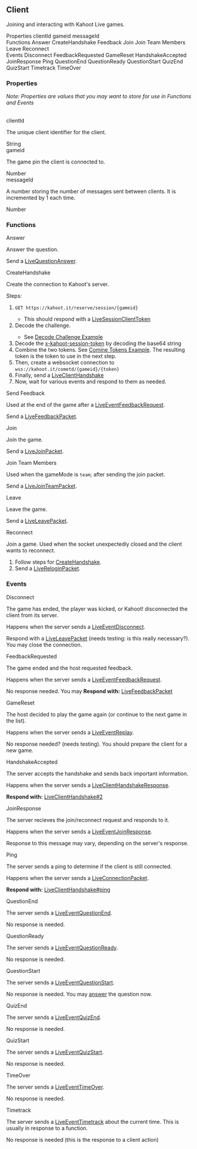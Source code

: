 ## Client
Joining and interacting with Kahoot Live games.

<div class="navigation">
  <div>
    <span>Properties</span>
    <a link="?scrollTo=clientId" class="nav">clientId</a>
    <a link="?scrollTo=gameid" class="nav">gameid</a>
    <a link="?scrollTo=messageId" class="nav">messageId</a>
  </div>
  <div>
    <span>Functions</span>
    <a link="?scrollTo=answer" class="nav">Answer</a>
    <a link="?scrollTo=connection" class="nav">CreateHandshake</a>
    <a link="?scrollTo=feedback" class="nav">Feedback</a>
    <a link="?scrollTo=join" class="nav">Join</a>
    <a link="?scrollTo=jointeam" class="nav">Join Team Members</a>
    <a link="?scrollTo=leave" class="nav">Leave</a>
    <a link="?scrollTo=reconnect" class="nav">Reconnect</a>
  </div>
  <div>
    <span>Events</span>
    <a link="?scrollTo=Disconnect" class="nav">Disconnect</a>
    <a link="?scrollTo=FeedbackRequested" class="nav">FeedbackRequested</a>
    <a link="?scrollTo=replay" class="nav">GameReset</a>
    <a link="?scrollTo=HandshakeAccepted" class="nav">HandshakeAccepted</a>
    <a link="?scrollTo=JoinResponse" class="nav">JoinResponse</a>
    <a link="?scrollTo=ping" class="nav">Ping</a>
    <a link="?scrollTo=QuestionEnd" class="nav">QuestionEnd</a>
    <a link="?scrollTo=QuestionReady" class="nav">QuestionReady</a>
    <a link="?scrollTo=QuestionStart" class="nav">QuestionStart</a>
    <a link="?scrollTo=QuizEnd" class="nav">QuizEnd</a>
    <a link="?scrollTo=QuizStart" class="nav">QuizStart</a>
    <a link="?scrollTo=timetrack" class="nav">Timetrack</a>
    <a link="?scrollTo=TimeOver" class="nav">TimeOver</a>
  </div>
</div>

### Properties
*Note: Properties are values that you may want to store for use in Functions and Events*

<br>
<a link="?scrollTo=clientId" class="nam">clientId</a>
<div class="info">
  <p>The unique client identifier for the client.</p>
  <span class="type">String</span>
</div>
<a link="?scrollTo=gameid" class="nam">gameid</a>
<div class="info">
  <p>The game pin the client is connected to.</p>
  <span class="type">Number</span>
</div>
<a link="?scrollTo=messageId" class="nam">messageId</a>
<div class="info">
  <p>A number storing the number of messages sent between clients. It is incremented by 1 each time.</p>
  <span class="type">Number</span>
</div>

### Functions
<a link="?scrollTo=answer" class="nam">Answer</a>
<div class="info">
  <p>Answer the question.</p>
  <p>Send a <a href="#/enum/LiveQuestionAnswer">LiveQuestionAnswer</a>.</p>
</div>
<a link="?scrollTo=connection" class="nam">CreateHandshake</a>
<div class="info">
  <p>Create the connection to Kahoot's server.</p>
  <p>Steps:</p>
  <ol>
    <li><code>GET https://kahoot.it/reserve/session/{gameid}</code></li>
    <ul><li>This should respond with a <a href="#/enum/LiveSessionClientToken">LiveSessionClientToken</a></li></ul>
    <li>Decode the challenge.</li>
    <ul><li>See <a href="#/ex/decode-client">Decode Challenge Example</a></li></ul>
    <li>Decode the <a href="#/enum/LiveSessionClientToken?scrollTo=token">x-kahoot-session-token</a> by decoding the base64 string</li>
    <li>Combine the two tokens. See <a href="#/ex/decode-client?scrollTo=combine">Comine Tokens Example</a>. The resulting token is the token to use in the next step.</li>
    <li>Then, create a websocket connection to <code>wss://kahoot.it/cometd/{gameid}/{token}</code></li>
    <li>Finally, send a <a href="#/enum/LiveClientHandshake?scrollTo=first-handshake">LiveClientHandshake</a></li>
    <li>Now, wait for various events and respond to them as needed.</li>
  </ol>
</div>
<a link="?scrollTo=feedback" class="nam">Send Feedback</a>
<div class="info">
  <p>Used at the end of the game after a <a href="#/enum/LiveEventFeedbackRequest">LiveEventFeedbackRequest</a>.</p>
  <p>Send a <a href="#/enum/LiveFeedbackPacket">LiveFeedbackPacket</a>.</p>
</div>
<a link="?scrollTo=join" class="nam">Join</a>
<div class="info">
  <p>Join the game.</p>
  <p>Send a <a href="#/enum/LiveJoinPacket">LiveJoinPacket</a>.</p>
</div>
<a link="?scrollTo=jointeam" class="nam">Join Team Members</a>
<div class="info">
  <p>Used when the gameMode is <code>team</code>; after sending the join packet.</p>
  <p>Send a <a href="#/enum/LiveJoinTeamPacket">LiveJoinTeamPacket</a>.</p>
</div>
<a link="?scrollTo=leave" class="nam">Leave</a>
<div class="info">
  <p>Leave the game.</p>
  <p>Send a <a href="#/enum/LiveLeavePacket">LiveLeavePacket</a>.</p>
</div>
<a link="?scrollTo=reconnect" class="nam">Reconnect</a>
<div class="info">
  <p>Join a game. Used when the socket unexpectedly closed and the client wants to reconnect.</p>
  <ol>
    <li>Follow steps for <a href="#/class/client?scrollTo=connection">CreateHandshake</a>.</li>
    <li>Send a <a href="#/enum/LiveReloginPacket">LiveReloginPacket</a>.</li>
  </ol>
</div>

### Events
<a link="?scrollTo=Disconnect" class="nam">Disconnect</a>
<div class="info">
  <p>The game has ended, the player was kicked, or Kahoot! disconnected the client from its server.</p>
  <p>Happens when the server sends a <a href="#/enum/LiveEventDisconnect">LiveEventDisconnect</a>.</p>
  <p>Respond with a <a href="#/enum/LiveLeavePacket">LiveLeavePacket</a> (needs testing: is this really necessary?). You may close the connection.</p>
</div>
<a link="?scrollTo=FeedbackRequested" class="nam">FeedbackRequested</a>
<div class="info">
  <p>The game ended and the host requested feedback.</p>
  <p>Happens when the server sends a <a href="#/enum/LiveEventFeedbackRequest">LiveEventFeedbackRequest</a>.</p>
  <p>No response needed. You may <strong>Respond with:</strong> <a href="#/enum/LiveFeedbackPacket">LiveFeedbackPacket</a></p>
</div>
<a link="?scrollTo=replay" class="nam">GameReset</a>
<div class="info">
  <p>The host decided to play the game again (or continue to the next game in the list).</p>
  <p>Happens when the server sends a <a href="#/enum/LiveEventReplay">LiveEventReplay</a>.</p>
  <p>No response needed? (needs testing). You should prepare the client for a new game.</p>
</div>
<a link="?scrollTo=HandshakeAccepted" class="nam">HandshakeAccepted</a>
<div class="info">
  <p>The server accepts the handshake and sends back important information.</p>
  <p>Happens when the server sends a <a href="#/enum/LiveClientHandshakeResponse">LiveClientHandshakeResponse</a>.</p>
  <p><strong>Respond with:</strong> <a href="#/enum/LiveClientHandshake?scrollTo=second-handshake">LiveClientHandshake#2</a></p>
</div>
<a link="?scrollTo=JoinResponse" class="nam">JoinResponse</a>
<div class="info">
  <p>The server recieves the join/reconnect request and responds to it.</p>
  <p>Happens when the server sends a <a href="#/enum/LiveEventJoinResponse">LiveEventJoinResponse</a>.</p>
  <p>Response to this message may vary, depending on the server's response.</p>
</div>
<a link="?scrollTo=ping" class="nam">Ping</a>
<div class="info">
  <p>The server sends a ping to determine if the client is still connected.</p>
  <p>Happens when the server sends a <a href="#/enum/LiveConnectionPacket">LiveConnectionPacket</a>.</p>
  <p><strong>Respond with:</strong> <a href="#/enum/LiveClientHandshake?scrollTo=pong">LiveClientHandshake#ping</a></p>
</div>
<a link="?scrollTo=QuestionEnd" class="nam">QuestionEnd</a>
<div class="info">
  <p>The server sends a <a href="#/enum/LiveEventQuestionEnd">LiveEventQuestionEnd</a>.</p>
  <p>No response is needed.</p>
</div>
<a link="?scrollTo=QuestionReady" class="nam">QuestionReady</a>
<div class="info">
  <p>The server sends a <a href="#/enum/LiveEventQuestionReady">LiveEventQuestionReady</a>.</p>
  <p>No response is needed.</p>
</div>
<a link="?scrollTo=QuestionStart" class="nam">QuestionStart</a>
<div class="info">
  <p>The server sends a <a href="#/enum/LiveEventQuestionStart">LiveEventQuestionStart</a>.</p>
  <p>No response is needed. You may <a href="#/class/client?scrollTo=answer">answer</a> the question now.</p>
</div>
<a link="?scrollTo=QuizEnd" class="nam">QuizEnd</a>
<div class="info">
  <p>The server sends a <a href="#/enum/LiveEventQuizEnd">LiveEventQuizEnd</a>.</p>
  <p>No response is needed.</p>
</div>
<a link="?scrollTo=QuizStart" class="nam">QuizStart</a>
<div class="info">
  <p>The server sends a <a href="#/enum/LiveEventQuizStart">LiveEventQuizStart</a>.</p>
  <p>No response is needed.</p>
</div>
<a link="?scrollTo=TimeOver" class="nam">TimeOver</a>
<div class="info">
  <p>The server sends a <a href="#/enum/LiveEventTimeOver">LiveEventTimeOver</a>.</p>
  <p>No response is needed.</p>
</div>
<a link="?scrollTo=timetrack" class="nam">Timetrack</a>
<div class="info">
  <p>The server sends a <a href="#/enum/LiveEventTimetrack">LiveEventTimetrack</a> about the current time. This is usually in response to a function.</p>
  <p>No response is needed (this is the response to a client action)</p>
</div>
